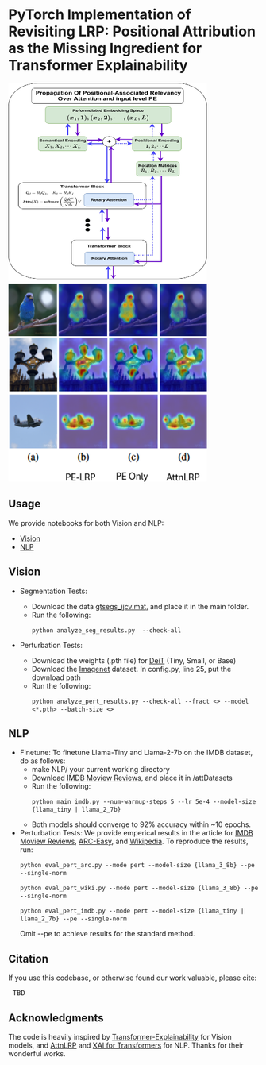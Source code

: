 # PyTorch Implementation of Revisiting LRP: Positional Attribution as the Missing Ingredient for Transformer Explainability
<div class="grid" markdown>
<img src="images/PropogationOverATTNPE.jpg" alt="Alt text" width="400" style="display: inline-block;" height="400"  >
<img src="images/PE_LRP_examples.png" alt="Alt text" width="400" height="400" style="display: inline-block" >
</div>

## Usage
We provide notebooks for both Vision and NLP:
- [Vision](https://github.com/YardenBakish/PE-AWARE-LRP/blob/main/vision_explainability.ipynb)
- [NLP](https://github.com/YardenBakish/PE-AWARE-LRP/blob/main/NLP_explainability.ipynb)

## Vision
- Segmentation Tests:
  * Download the data [gtsegs_ijcv.mat](http://calvin-vision.net/bigstuff/proj-imagenet/data/gtsegs_ijcv.mat), and place it in the main folder.
  * Run the following:  <pre> ``` python analyze_seg_results.py  --check-all ``` </pre> 
    
- Perturbation Tests: 
  * Download the weights (.pth file) for [DeiT](https://github.com/facebookresearch/deit/blob/main/README_deit.md)  (Tiny, Small, or Base)
  * Download the [Imagenet](https://www.image-net.org/) dataset. In config.py, line 25, put the download path
  * Run the following:  <pre> ```python analyze_pert_results.py --check-all --fract <> --model <*.pth> --batch-size <> ``` </pre> 

## NLP
- Finetune:
  To finetune Llama-Tiny and Llama-2-7b on the IMDB dataset, do as follows:
  * make NLP/ your current working directory
  * Download [IMDB Moview Reviews](https://www.kaggle.com/datasets/lakshmi25npathi/imdb-dataset-of-50k-movie-reviews), and place it in /attDatasets
  * Run the following:  <pre> ```python main_imdb.py --num-warmup-steps 5 --lr 5e-4 --model-size {llama_tiny | llama_2_7b} ``` </pre>
  * Both models should converge to 92% accuracy within ~10 epochs.
- Perturbation Tests:
  We provide emperical results in the article for [IMDB Moview Reviews](https://www.kaggle.com/datasets/lakshmi25npathi/imdb-dataset-of-50k-movie-reviews), [ARC-Easy](https://huggingface.co/datasets/allenai/ai2_arc/viewer/ARC-Easy), and [Wikipedia](https://huggingface.co/datasets/wikimedia/wikipedia). To reproduce the results, run:  <pre> ```python eval_pert_arc.py --mode pert --model-size {llama_3_8b} --pe --single-norm``` </pre> <pre> ```python eval_pert_wiki.py --mode pert --model-size {llama_3_8b} --pe --single-norm``` </pre> <pre> ```python eval_pert_imdb.py --mode pert --model-size {llama_tiny | llama_2_7b} --pe --single-norm``` </pre>
  Omit --pe to achieve results for the standard method.

## Citation
If you use this codebase, or otherwise found our work valuable, please cite:
 <pre> TBD </pre> 

## Acknowledgments
The code is heavily inspired by [Transformer-Explainability](https://github.com/hila-chefer/Transformer-Explainability) for Vision models, and [AttnLRP](https://github.com/rachtibat/LRP-eXplains-Transformers/tree/main) and [XAI for Transformers](https://github.com/AmeenAli/XAI_Transformers)  for NLP. Thanks for their wonderful works.
